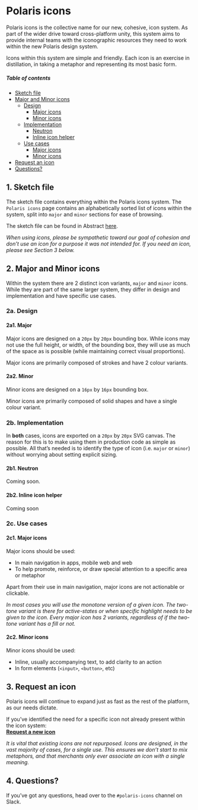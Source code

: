 # Polaris icons

Polaris icons is the collective name for our new, cohesive, icon system. As part of the wider drive toward cross-platform unity, this system aims to provide internal teams with the iconographic resources they need to work within the new Polaris design system.

Icons within this system are simple and friendly. Each icon is an exercise in distillation, in taking a metaphor and representing its most basic form.

##### Table of contents
* [Sketch file](#1sketch-file)
* [Major and Minor icons](#2major-and-minor-icons)
  * [Design](#2a-design)
    * [Major icons](#2a1-major)
    * [Minor icons](#2a2-minor)
  * [Implementation](#2b-implementation)
    * [Neutron](#2b1-neutron)
    * [Inline icon helper](#2b2-inline-icon-helper)
  * [Use cases](#2c-use-cases)
    * [Major icons](#2c1-major-icons)
    * [Minor icons](#2c2-minor-icons)
* [Request an icon](#3request-an-icon)
* [Questions?](#4questions)


## 1.	Sketch file

The sketch file contains everything within the Polaris icons system. The `Polaris icons` page contains an alphabetically sorted list of icons within the system, split into `major` and `minor` sections for ease of browsing.

The sketch file can be found in Abstract [here](https://share.abstractapp.com/f348c474-832c-4032-8867-4c84286d8666).

_When using icons, please be sympathetic toward our goal of cohesion and don’t use an icon for a purpose it was not intended for. If you need an icon, please see *Section 3* below._

## 2.	Major and Minor icons

Within the system there are 2 distinct icon variants, `major` and `minor` icons. While they are part of the same larger system, they differ in design and implementation and have specific use cases.

### 2a. Design

#### 2a1. Major

Major icons are designed on a `20px` by `20px` bounding box. While icons may not use the full height, or width, of the bounding box, they will use as much of the space as is possible (while maintaining correct visual proportions).

Major icons are primarily composed of strokes and have 2 colour variants.

#### 2a2. Minor

Minor icons are designed on a `16px` by `16px` bounding box.

Minor icons are primarily composed of solid shapes and have a single colour variant.

### 2b. Implementation

In **both** cases, icons are exported on a `20px` by `20px` SVG canvas. The reason for this is to make using them in production code as simple as possible. All that’s needed is to identify the type of icon (i.e. `major` or `minor`) without worrying about setting explicit sizing.

#### 2b1. Neutron

Coming soon.

#### 2b2. Inline icon helper

Coming soon

### 2c. Use cases

#### 2c1. Major icons

Major icons should be used:

* In main navigation in apps, mobile web and web
* To help promote, reinforce, or draw special attention to a specific area or metaphor

Apart from their use in main navigation, major icons are not actionable or clickable.

_In most cases you will use the monotone version of a given icon. The two-tone variant is there for active-states or when specific highlight needs to be given to the icon. Every major icon has 2 variants, regardless of if the two-tone variant has a fill or not._

#### 2c2. Minor icons

Minor icons should be used:

* Inline, usually accompanying text, to add clarity to an action
* In form elements (`<input>`, `<button>`, etc)

## 3.	Request an icon

Polaris icons will continue to expand just as fast as the rest of the platform, as our needs dictate.

If you’ve identified the need for a specific icon not already present within the icon system:  
**[Request a new icon](https://github.com/Shopify/polaris-icons/issues/new)**

_It is vital that existing icons are not repurposed. Icons are designed, in the vast majority of cases, for a single use. This ensures we don’t start to mix metaphors, and that merchants only ever associate an icon with a single meaning._

## 4.	Questions?

If you’ve got any questions, head over to the `#polaris-icons` channel on Slack.
